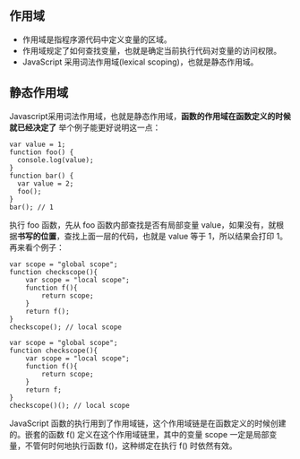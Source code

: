 ## 作用域
 - 作用域是指程序源代码中定义变量的区域。
 - 作用域规定了如何查找变量，也就是确定当前执行代码对变量的访问权限。
 - JavaScript 采用词法作用域(lexical scoping)，也就是静态作用域。
## 静态作用域
Javascript采用词法作用域，也就是静态作用域，**函数的作用域在函数定义的时候就已经决定了**
举个例子能更好说明这一点：
```
var value = 1;
function foo() {
  console.log(value);
}
function bar() {
  var value = 2;
  foo();
}
bar(); // 1 
``` 
执行 foo 函数，先从 foo 函数内部查找是否有局部变量 value，如果没有，就根据**书写的位置**，查找上面一层的代码，也就是 value 等于 1，所以结果会打印 1。
再来看个例子：
```
var scope = "global scope";
function checkscope(){
    var scope = "local scope";
    function f(){
        return scope;
    }
    return f();
}
checkscope(); // local scope
```
```
var scope = "global scope";
function checkscope(){
    var scope = "local scope";
    function f(){
        return scope;
    }
    return f;
}
checkscope()(); // local scope
```
JavaScript 函数的执行用到了作用域链，这个作用域链是在函数定义的时候创建的。嵌套的函数 f() 定义在这个作用域链里，其中的变量 scope 一定是局部变量，不管何时何地执行函数 f()，这种绑定在执行 f() 时依然有效。